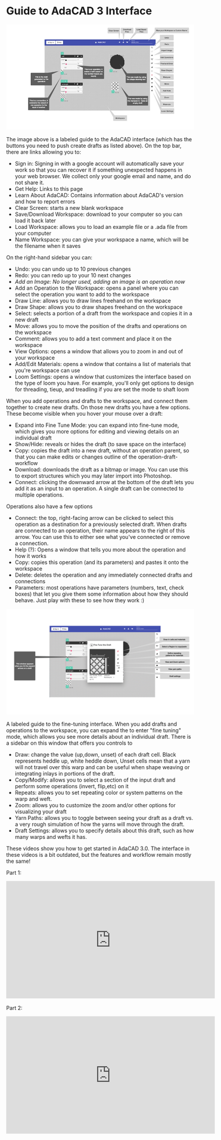 # Guide to AdaCAD 3 Interface

![file](./img/Mixer_Overview.jpeg)
<p>The image above is a labeled guide to the AdaCAD interface (which has the buttons you need to push create drafts as listed above). On the top bar, there are links allowing you to:</p>
<ul>
<li>Sign in: Signing in with a google account will automatically save your work so that you can recover it if something unexpected happens in your web browser. We collect only your google email and name, and do not share it. </li>
<li>Get Help: Links to this page</li>
<li>Learn About AdaCAD: Contains information about AdaCAD's version and how to report errors</li>
<li>Clear Screen: starts a new blank workspace</li>
<li>Save/Download Workspace: download to your computer so you can load it back later</li>
<li>Load Workspace: allows you to load an example file or a .ada file from your computer</li>
<li>Name Workspace: you can give your workspace a name, which will be the filename when it saves</li>
</ul>

<p>On the right-hand sidebar you can: </p>
<ul>
<li>Undo: you can undo up to 10 previous changes</li>
<li>Redo: you can redo up to your 10 next changes</li>
<li><i>Add an Image: No longer used, adding an image is an operation now</i></li>
<li>Add an Operation to the Workspace: opens a panel where you can select the operation you want to add to the workspace</li>
<li>Draw Line: allows you to draw lines freehand on the workspace</li>
<li>Draw Shape: allows you to draw shapes freehand on the workspace</li>
<li>Select: selects a portion of a draft from the workspace and copies it in a new draft</li>
<li>Move: allows you to move the position of the drafts and operations on the workspace</li>
<li>Comment: allows you to add a text comment and place it on the workspace</li>
<li>View Options: opens a window that allows you to zoom in and out of your workspace</li>
<li>Add/Edit Materials: opens a window that contains a list of materials that you're workspace can use</li>
<li>Loom Settings: opens a window that customizes the interface based on the type of loom you have. For example, you'll only get options to design for threading, tieup, and treadling if you are set the mode to shaft loom</li>
</ul>

<p>When you add operations and drafts to the workspace, and connect them together to create new drafts. On those new drafts you have a few options. These become visible when you hover your mouse over a draft:</p>
<ul>
<li>Expand into Fine Tune Mode: you can expand into fine-tune mode, which gives you more options for editing and viewing details on an individual draft</li>
<li>Show/Hide: reveals or hides the draft (to save space on the interface)</li>
<li>Copy: copies the draft into a new draft, without an operation parent, so that you can make edits or changes outline of the operation-draft-workflow</li>
<li>Download: downloads the draft as a bitmap or image. You can use this to export structures which you may later import into Photoshop.</li>
<li>Connect: clicking the downward arrow at the bottom of the draft lets you add it as an input to an operation. A single draft can be connected to multiple operations.</li>
</ul>
<p>Operations also have a few options</p>
<ul>
<li>Connect: the top, right-facing arrow can be clicked to select this operation as a destination for a previously selected draft. When drafts are connected to an operation, their name appears to the right of this arrow. You can use this to either see what you've connected or remove a connection.</li>
<li>Help (?): Opens a window that tells you more about the operation and how it works</li>
<li>Copy: copies this operation (and its parameters) and pastes it onto the workspace</li>
<li>Delete: deletes the operation and any immediately connected drafts and connections</li>
<li>Parameters: most operations have parameters (numbers, text, check boxes) that let you give them some information about how they should behave. Just play with these to see how they work :) </li>
</ul>

![file](./img/Finetune_Overview.jpeg)
<p>A labeled guide to the fine-tuning interface. When you add drafts and operations to the workspace, you can expand the to enter "fine tuning" mode, which allows you see more details about an individual draft. There is a sidebar on this window that offers you controls to</p>

<ul>
<li>Draw: change the value (up,down, unset) of each draft cell. Black represents heddle up, white heddle down, Unset cells mean that a yarn will not travel over this warp and can be useful when shape weaving or integrating inlays in portions of the draft.</li>
<li>Copy/Modify: allows you to select a section of the input draft and perform some operations (invert, flip,etc) on it</li>
<li>Repeats: allows you to set repeating color or system patterns on the warp and weft.</li>
<li>Zoom: allows you to customize the zoom and/or other options for visualizing your draft</li>
<li>Yarn Paths: allows you to toggle between seeing your draft as a draft vs. a very rough simulation of how the yarns will move through the draft.</li>
<li>Draft Settings: allows you to specify details about this draft, such as how many warps and wefts it has.</li>
</ul>


These videos show you how to get started in AdaCAD 3.0. The interface in these videos is a bit outdated, but the features and workflow remain mostly the same!


Part 1: 
<iframe width="560" height="315" src="https://www.youtube.com/embed/N4MV9rZ3lm0" title="YouTube video player" frameborder="0" allow="accelerometer; autoplay; clipboard-write; encrypted-media; gyroscope; picture-in-picture; web-share" allowfullscreen></iframe>


Part 2: 
<iframe width="560" height="315" src="https://www.youtube.com/embed/tVYlnpD7le0" title="YouTube video player" frameborder="0" allow="accelerometer; autoplay; clipboard-write; encrypted-media; gyroscope; picture-in-picture; web-share" allowfullscreen></iframe>


